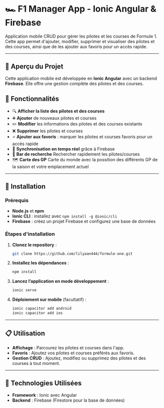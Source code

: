 # 🏎️ F1 Manager App - Ionic Angular & Firebase

Application mobile CRUD pour gérer les pilotes et les courses de Formule 1. Cette app permet d'ajouter, modifier, supprimer et visualiser des pilotes et des courses, ainsi que de les ajouter aux favoris pour un accès rapide.

---

## 📱 Aperçu du Projet

Cette application mobile est développée en **Ionic Angular** avec un backend **Firebase**. Elle offre une gestion complète des pilotes et des courses.

## 🎯 Fonctionnalités

- 🔍 **Afficher la liste des pilotes et des courses**
- ➕ **Ajouter** de nouveaux pilotes et courses
- ✏️ **Modifier** les informations des pilotes et des courses existants
- ❌ **Supprimer** les pilotes et courses
- ⭐ **Ajouter aux favoris** : marquer les pilotes et courses favoris pour un accès rapide
- 🔄 **Synchronisation en temps réel** grâce à Firebase
- 🔎 **Bar de recherche** Rechercher rapidement les pilotes/courses
- 🗺️ **Carte des GP** Carte du monde avec la possition des différents GP de la saison et votre emplacement actuel
  
---

## 🚀 Installation

### Prérequis

- **Node.js** et **npm**
- **Ionic CLI** : installez avec `npm install -g @ionic/cli`
- **Firebase** : créez un projet Firebase et configurez une base de données

### Étapes d'installation

1. **Clonez le repository** :
   ```bash
   git clone https://github.com/lilyaan444/formule-one.git
   ```

2. **Installez les dépendances** :
   ```bash
   npm install
   ```

3. **Lancez l’application en mode développement** :
   ```bash
   ionic serve
   ```

4. **Déploiement sur mobile** (facultatif) :
   ```bash
   ionic capacitor add android
   ionic capacitor add ios
   ```

---

## 📋 Utilisation

- **Affichage** : Parcourez les pilotes et courses dans l'app.
- **Favoris** : Ajoutez vos pilotes et courses préférés aux favoris.
- **Gestion CRUD** : Ajoutez, modifiez ou supprimez des pilotes et des courses à tout moment.

---

## 🔧 Technologies Utilisées

- **Framework** : Ionic avec Angular
- **Backend** : Firebase (Firestore pour la base de données)
